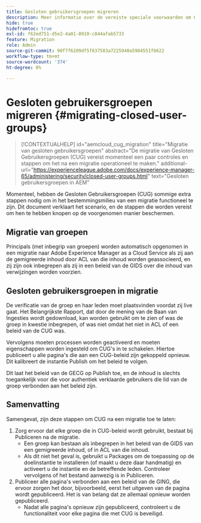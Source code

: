 ```yaml
---
title: Gesloten gebruikersgroepen migreren
description: Meer informatie over de vereiste speciale voorwaarden om Gesloten gebruikersgroepen in te schakelen na het migreren van inhoud naar Adobe Experience Manager as a Cloud Service.
hide: true
hidefromtoc: true
exl-id: f62ed751-d5e2-4a01-8910-c844afab5733
feature: Migration
role: Admin
source-git-commit: 90f7f6209df5f837583a7225940a5984551f6622
workflow-type: tm+mt
source-wordcount: '374'
ht-degree: 0%

---
```


# Gesloten gebruikersgroepen migreren {#migrating-closed-user-groups}

>[!CONTEXTUALHELP]
>id="aemcloud_cug_migration"
>title="Migratie van gesloten gebruikersgroepen"
>abstract="De migratie van Gesloten Gebruikersgroepen (CUG) vereist momenteel een paar controles en stappen om het na een migratie operationeel te maken."
>additional-url="https://experienceleague.adobe.com/docs/experience-manager-65/administering/security/closed-user-groups.html" text="Gesloten gebruikersgroepen in AEM"

Momenteel, hebben de Gesloten Gebruikersgroepen (CUG) sommige extra stappen nodig om in het bestemmingsmilieu van een migratie functioneel te zijn. Dit document verklaart het scenario, en de stappen die worden vereist om hen te hebben knopen op de voorgenomen manier beschermen.

## Migratie van groepen

Principals (met inbegrip van groepen) worden automatisch opgenomen in een migratie naar Adobe Experience Manager as a Cloud Service als zij aan de gemigreerde inhoud door ACL van die inhoud worden geassocieerd, en zij zijn ook inbegrepen als zij in een beleid van de GIDS over die inhoud van verwijzingen worden voorzien.

## Gesloten gebruikersgroepen in migratie

De verificatie van de groep en haar leden moet plaatsvinden voordat zij live gaat. Het Belangrijkste Rapport, dat door de mening van de Baan van Ingesties wordt gedownload, kan worden gebruikt om te zien of was de groep in kwestie inbegrepen, of was niet omdat het niet in ACL of een beleid van de CUG was.

Vervolgens moeten processen worden geactiveerd en moeten eigenschappen worden ingesteld om CUG&#39;s in te schakelen. Hiertoe publiceert u alle pagina&#39;s die aan een CUG-beleid zijn gekoppeld opnieuw. Dit kalibreert de instantie Publish om het beleid te volgen.

Dit laat het beleid van de GECG op Publish toe, en de inhoud is slechts toegankelijk voor die voor authentiek verklaarde gebruikers die lid van de groep verbonden aan het beleid zijn.

## Samenvatting

Samengevat, zijn deze stappen om CUG na een migratie toe te laten:

1. Zorg ervoor dat elke groep die in CUG-beleid wordt gebruikt, bestaat bij Publiceren na de migratie.
   - Een groep kan bestaan als inbegrepen in het beleid van de GIDS van een gemigreerde inhoud, of in ACL van die inhoud.
   - Als dit niet het geval is, gebruikt u Packages om de toepassing op de doelinstantie te installeren (of maakt u deze daar handmatig) en activeert u de instantie en de betreffende leden. Controleer vervolgens of het bestand aanwezig is in Publiceren.
1. Publiceer alle pagina&#39;s verbonden aan een beleid van de GING, die ervoor zorgen het door, bijvoorbeeld, eerst het uitgeven van de pagina wordt gepubliceerd. Het is van belang dat ze allemaal opnieuw worden gepubliceerd.
   - Nadat alle pagina&#39;s opnieuw zijn gepubliceerd, controleert u de functionaliteit voor elke pagina die met CUG is beveiligd.
